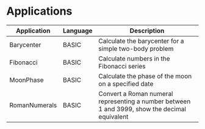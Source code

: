 # Applications

| Application   | Language | Description                                                                                   |
| ------------- | -------- | --------------------------------------------------------------------------------------------- |
| Barycenter    | BASIC    | Calculate the barycenter for a simple two-body problem                                        |
| Fibonacci     | BASIC    | Calculate numbers in the Fibonacci series                                                     |
| MoonPhase     | BASIC    | Calculate the phase of the moon on a specified date                                           |
| RomanNumerals | BASIC    | Convert a Roman numeral representing a number between 1 and 3999, show the decimal equivalent |
